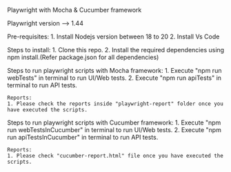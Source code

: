Playwright with Mocha & Cucumber framework

Playwright version --> 1.44

Pre-requisites:
    1. Install Nodejs version between 18 to 20
    2. Install Vs Code

Steps to install:
    1. Clone this repo.
    2. Install the required dependencies using npm install.(Refer package.json for all dependencies)

Steps to run playwright scripts with Mocha framework:
    1. Execute "npm run webTests" in terminal to run UI/Web tests.
    2. Execute "npm run apiTests" in terminal to run API tests.

    Reports:
    1. Please check the reports inside "playwright-report" folder once you have executed the scripts.

Steps to run playwright scripts with Cucumber framework:
    1. Execute "npm run webTestsInCucumber" in terminal to run UI/Web tests.
    2. Execute "npm run apiTestsInCucumber" in terminal to run API tests.

    Reports:
    1. Please check "cucumber-report.html" file once you have executed the scripts.
